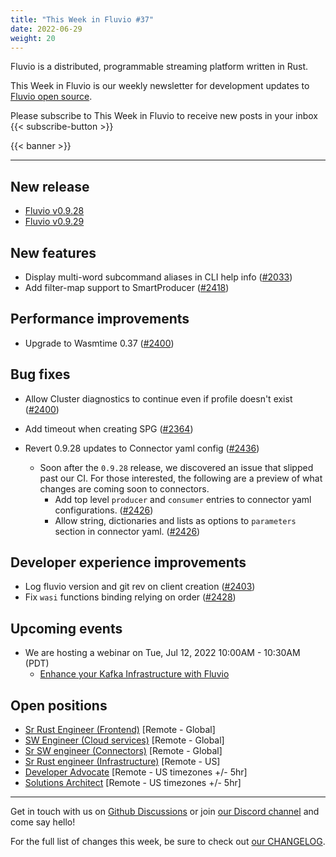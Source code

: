 ```yaml
---
title: "This Week in Fluvio #37"
date: 2022-06-29
weight: 20
---
```

Fluvio is a distributed, programmable streaming platform written in Rust.

This Week in Fluvio is our weekly newsletter for development updates to [Fluvio open source].

Please subscribe to This Week in Fluvio to receive new posts in your inbox
{{< subscribe-button >}}


{{< banner >}}

---

## New release
* [Fluvio v0.9.28](https://github.com/infinyon/fluvio/releases/tag/v0.9.28)
* [Fluvio v0.9.29](https://github.com/infinyon/fluvio/releases/tag/v0.9.29)

## New features

* Display multi-word subcommand aliases in CLI help info ([#2033](https://github.com/infinyon/fluvio/issues/2033))
* Add filter-map support to SmartProducer ([#2418](https://github.com/infinyon/fluvio/issues/2418))


## Performance improvements
* Upgrade to Wasmtime 0.37 ([#2400](https://github.com/infinyon/fluvio/pull/2400))

## Bug fixes
* Allow Cluster diagnostics to continue even if profile doesn't exist  ([#2400](https://github.com/infinyon/fluvio/pull/2402))
* Add timeout when creating SPG ([#2364](https://github.com/infinyon/fluvio/issues/2411))

* Revert 0.9.28 updates to Connector yaml config ([#2436](https://github.com/infinyon/fluvio/pull/2436))
    * Soon after the `0.9.28` release, we discovered an issue that slipped past our CI. For those interested, the following are a preview of what changes are coming soon to connectors.
        * Add top level `producer` and `consumer` entries to connector yaml configurations. ([#2426](https://github.com/infinyon/fluvio/issues/2426))
        * Allow string, dictionaries and lists as options to `parameters` section in connector yaml. ([#2426](https://github.com/infinyon/fluvio/issues/2426))

## Developer experience improvements
* Log fluvio version and git rev on client creation ([#2403](https://github.com/infinyon/fluvio/issues/2403))
* Fix `wasi` functions binding relying on order ([#2428](https://github.com/infinyon/fluvio/pull/2428))

## Upcoming events
* We are hosting a webinar on Tue, Jul 12, 2022 10:00AM - 10:30AM (PDT)
    * [Enhance your Kafka Infrastructure with Fluvio](https://register.gotowebinar.com/register/7829882206451748624)


## Open positions
* [Sr Rust Engineer (Frontend)](https://www.infinyon.com/careers/cloud-ui-engineer-senior-level) [Remote - Global]
* [SW Engineer (Cloud services)](https://www.infinyon.com/careers/cloud-engineer-mid-level) [Remote - Global]
* [Sr SW engineer (Connectors)](https://www.infinyon.com/careers/connectors-engineer-senior-level) [Remote - Global]
* [Sr Rust engineer (Infrastructure)](https://www.infinyon.com/careers/infrastructure-engineer-senior-level) [Remote - US]
* [Developer Advocate](https://www.infinyon.com/careers/developer-advocate-mid-senior-level) [Remote - US timezones +/- 5hr]
* [Solutions Architect](https://www.infinyon.com/careers/solutions-architect) [Remote - US timezones +/- 5hr]




---

Get in touch with us on [Github Discussions] or join [our Discord channel] and come say hello!

For the full list of changes this week, be sure to check out [our CHANGELOG].

[Fluvio open source]: https://github.com/infinyon/fluvio
[our CHANGELOG]: https://github.com/infinyon/fluvio/blob/master/CHANGELOG.md
[our Discord channel]: https://discordapp.com/invite/bBG2dTz
[Github Discussions]: https://github.com/infinyon/fluvio/discussions
